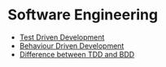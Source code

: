# Software Engineering

- [Test Driven Development](https://www.geeksforgeeks.org/test-driven-development-tdd/)
- [Behaviour Driven Development](https://www.geeksforgeeks.org/behavioral-driven-development-bdd-in-software-engineering/?ref=rp)
- [Difference between TDD and BDD](https://www.geeksforgeeks.org/difference-between-bdd-vs-tdd-in-software-engineering/?ref=rp)